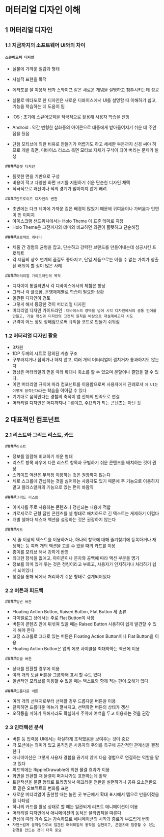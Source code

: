 

# 머터리얼 디자인 이해


## 1 머터리얼 디자인

### 1.1 지금까지의 소프트웨어 UI와의 차이

#### `스큐어모픽 디자인`
- 실물에 가까운 질감과 형태
- 사실적 표현을 목적 
- 메타포를 잘 이용해 탭과 스와이프 같은 새로운 개념을 설명하고 침투시키는데 성공
- 실물로 메타포로 한 디자인은 새로운 디바이스에서 UI를 설명할 때 이해하기 쉽고, 기능을 학습하는 데 도움이 됨

- IOS : 초기에 스큐어모픽을 적극적으로 활용해 사용자 학습을 진행
- Android : 약간 변형한 삽화풍의 아이콘으로 대중에게 받아들여지기 쉬운 데 주안점을 뒀음

- 단점
모티브에 의한 비유로 만들기가 어렵기도 하고 세세한 부분까지 신경 써야 하므로 개발 측면, 디바이스 리소스 측면
모티브 자체가 구식이 되어 버리는 문제가 발생

####`플랫 디자인`
- 플랫한 면을 기반으로 구성
- 비용이 적고 다양한 화면 크기를 지원하기 쉬운 단순한 디자인 채택
- 적극적으로 괘선이나 색의 경계가 많아지지 않게 배려

####`안드로이드 디자인의 변천`
- 초반에는 다크 테마에 가까운 검은 배경이 많았기 때문에 귀여움이나 가벼움과 인연이 먼 이미지
- 아이스크램 샌드위치에서는 Holo Theme 이 표준 테마로 지정 
- Holo Theme은 그전까지의 테마와 비교하면 외관이 플랫하고 단순해짐

####`프로젝트 케네디`
- 제품 간 경험의 균형을 잡고, 단순하고 강력한 브랜드를 만들어내는데 성공시킨 프로젝트 
- 각 제품의 상호 연계의 품질도 좋아지고, 단일 제품으로는 이룰 수 없는 가치가 창출된 배워야 할 점이 많은 사례

####`머터리얼 가이드라인의 목적`
- 디자이이 통일되면서 각 디바이스에서의 체험은 향상
- 그러나 각 플랫폼, 운영체제별로 학습이 필요한 상황
- 일관된 디자인이 검토
- 그렇게 해서 등장한 것이 머터리얼 디자인
- 머터리얼 디자인 가이드라인 : `디바이스의 장벽을 넘어 시각 디자인에서의 공통 언어를 만들고, 기술 혁신과 디자인의 고전적 원칙을 바탕으로 재설계하고자 시도`
- 규격이 어느 정도 정해짐으로써 규칙을 코드로 만들기 쉬워짐

### 1.2 머터리얼 디자인 활용
- 3차원
- 1DP 두께의 시트로 정의된 계층 구조
- 구부러지거나 접히거나 하지 않고, 여러 개의 머터리얼이 겹치거자 통과하지도 않는다
- 형상은 머터리얼의 면을 따라 확대나 축소를 할 수 있으며 분할이나 결합을 할 수 있다.
- 이런 머터리얼 규칙에 따라 컴포넌트를 이용함으로써 사용자에게 관례로서 `이 UI는 이렇게 움직인다`라는 학습을 이어갈 수 있다
- 기기대로 움직인다는 경험의 축적이 앱 전체의 만족도로 연결
- 머터리얼 디자인은 어디까지나 `그릇`이고, 주요리가 되는 콘텐츠는 아닌 것

## 2 대표적인 컴포넌트

### 2.1 리스트와 그리드 리스트, 카드

####`리스트`
- 정보를 일람해 비교하기 쉬운 형태
- 리스트 항목 좌우에 다른 리스트 항목과 구별하기 쉬운 콘텐츠를 배치하는 것이 권장
- 스와이프 액션은 무작정 이용하는 것은 권장하지 않는다
- 세로 스크롤에 간섭하는 것을 싫어하는 사용자도 있기 때문에 주 기능으로 이용하지 말고 플러스알파의 기능으로 있는 편이 바람직

####`그리드 리스트`
- 이미지를 주로 사용하는 콘텐츠나 갱신되는 내용에 적합
- 가로세로로 균형 잡힌 콘텐츠를 셀 형태로 배치하므로 긴 텍스트는 게제하기 어렵다
- 개별 셀마다 제스쳐 액션을 설정하는 것은 권장하지 않는다

####`카드`
- 세 줄 이상의 텍스트를 이용하거나, 하나의 항목에 대해 즐겨찾기에 등록하거나 재생하는 등 여러 개의 액션을 고를 수 있을 때의 카드를 이용
- 종이를 모티브 해서 강하게 반영
- 최대한 장식을 없애고, 아이콘이나 문자와 공백에 따라 액션 부분을 명기
- 정보를 의미 있게 묶는 것은 청킹이라고 부르고, 사용자가 인지하거나 처리하기 쉽게 되어있다
- 청킹을 통해 뇌에서 처리하기 쉬운 형태로 설계되어있다

### 2.2 버튼과 피드백

####`일반 버튼`
- Floating Action Button, Raised Button, Flat Button 세 종류
- 다이얼로그 상에서는 주로 Flat Button이 사용
- 버튼이 콘텐츠 안에 뒤섞여 있을 때는 Raised Button 사용하여 쉽게 발견할 수 있게 해야 한다
- 고정 스크롤로 그대로 있는 버튼은 Floating Action Button이나 Flat Button을 이용
- Floating Action Button은 앱의 에코 사이클을 최대화하는 액션에 이용

####`토글 버튼`
- 상태를 전환할 경우에 이용
- 여러 개의 토글 버튼을 그룹화해 표시 할 수도 있다
- 일반적인 모티브를 이용할 수 없을 때는 텍스트와 함께 적는 편이 오해가 없다

####`드롭다운 버튼`
- 여러 개의 선택지로부터 선택할 경우 드롭다운 버튼을 이용
- 클릭하면 드롭다운 메뉴가 펼쳐지고, 선택하면 버튼의 상태가 갱신
- 오작동을 피하기 위해서라도 확실하게 주위에 여백을 두고 이용하는 것을 권장

### 2.3 인터랙션 분석
- 버튼 등 입력용 UI에서는 확실하게 조작했음을 보여주는 것이 중요
- 각 모션에는 의미가 있고 움직임은 사용자의 주의를 촉구해 공간적인 관계성을 결정한다
- 애니메이션은 그렇게 사용자 경험을 끊기지 않게 다음 경험으로 연결하는 역할을 맡고 있다
- 피드백에는 RippleDrawable에 의한 물결 효과가 이용
- 화면을 전환할 때 물결이 퍼져나가듯 표현하는데 활약
- 트랜잭션을 물결 형태로 트리밍해서 매끄러운 전환을 실현하거나 공유 요소전환으로 같은 오브젝트의 변화를 표현
- 새로운 머터리얼이 출현할 때는 눌린 곳 부근에서 확대 표시해서 탭으로 만들어졌음을 나타냄
- 하나의 카드를 활성 상태로 할 때는 일관되게 리프트 애니메이션이 이용
- 머터리얼 디자인에서 애니메이션의 동작은 물리법칙을 따른다
- 관성에 따라 가속 도는 감속하므로 애니메이션의 시작과 종료가 부드럽게 변화
- `자연스럽게 움직임으로써 일관된 머터리얼의 동작을 실현하고, 콘텐츠에 집중할 수 있는 환경을 만드는 것이 더욱 중요`
